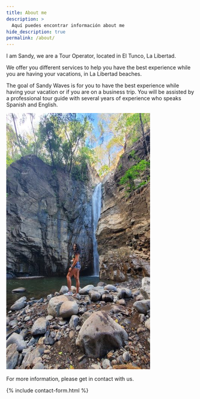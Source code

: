 ```yaml
---
title: About me
description: >
  Aquí puedes encontrar información about me
hide_description: true
permalink: /about/
---
```

I am Sandy, we are a Tour Operator, located in El Tunco, La Libertad.

We offer you different services to help you have the best experience while you are having your vacations, in La Libertad beaches.

The goal of Sandy Waves is for you to have the best experience while having your vacation or if you are on a business trip.
You will be assisted by a professional tour guide with several years of experience who speaks Spanish and English.

![Volcano](/assets/img/about/about-me.jpg)

For more information, please get in contact with us.

{% include contact-form.html %}
